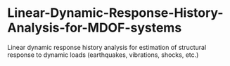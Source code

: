 # Linear-Dynamic-Response-History-Analysis-for-MDOF-systems
Linear dynamic response history analysis for estimation of structural response to dynamic loads (earthquakes, vibrations, shocks, etc.)
